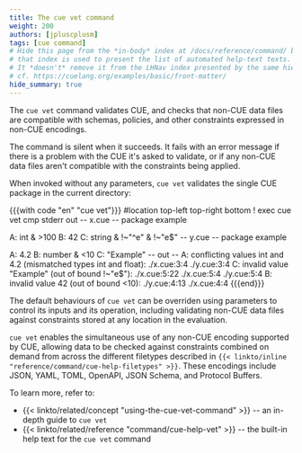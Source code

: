 ```yaml
---
title: The cue vet command
weight: 200
authors: [jpluscplusm]
tags: [cue command]
# Hide this page from the *in-body* index at /docs/reference/command/ because
# that index is used to present the list of automated help-text texts.
# It *doesn't* remove it from the LHNav index presented by the same hierarchy.
# cf. https://cuelang.org/examples/basic/front-matter/
hide_summary: true
---
```


The `cue vet` command validates CUE, and
checks that non-CUE data files are compatible with
schemas,
policies, and
other constraints expressed in non-CUE encodings.

The command is silent when it succeeds.
It fails with an error message if there is a problem with the CUE it's asked to
validate, or if any non-CUE data files aren't compatible with the constraints
being applied.

When invoked without any parameters,
`cue vet` validates the single CUE package in the current directory:

{{{with code "en" "cue vet"}}}
#location top-left top-right bottom
! exec cue vet 
cmp stderr out
-- x.cue --
package example

A: int & >100
B: 42
C: string & !~"^e" & !~"e$"
-- y.cue --
package example

A: 4.2
B: number & <10
C: "Example"
-- out --
A: conflicting values int and 4.2 (mismatched types int and float):
    ./x.cue:3:4
    ./y.cue:3:4
C: invalid value "Example" (out of bound !~"e$"):
    ./x.cue:5:22
    ./x.cue:5:4
    ./y.cue:5:4
B: invalid value 42 (out of bound <10):
    ./y.cue:4:13
    ./x.cue:4:4
{{{end}}}

The default behaviours of `cue vet` can be overriden using parameters to
control its inputs and its operation, including validating non-CUE data files
against constraints stored at any location in the evaluation.

`cue vet` enables the simultaneous use of any non-CUE encoding supported by
CUE, allowing data to be checked against constraints combined on demand from
across the different filetypes described in
`{{< linkto/inline "reference/command/cue-help-filetypes" >}}`.
These encodings include JSON, YAML, TOML, OpenAPI, JSON Schema, and Protocol Buffers.

To learn more, refer to:

- {{< linkto/related/concept "using-the-cue-vet-command" >}} --
  an in-depth guide to `cue vet`
- {{< linkto/related/reference "command/cue-help-vet" >}} --
  the built-in help text for the `cue vet` command
